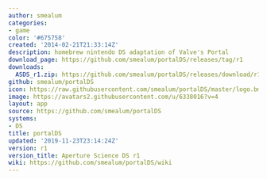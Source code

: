 ```yaml
---
author: smealum
categories:
- game
color: '#675758'
created: '2014-02-21T21:33:14Z'
description: homebrew nintendo DS adaptation of Valve's Portal
download_page: https://github.com/smealum/portalDS/releases/tag/r1
downloads:
  ASDS_r1.zip: https://github.com/smealum/portalDS/releases/download/r1/ASDS_r1.zip
github: smealum/portalDS
icon: https://raw.githubusercontent.com/smealum/portalDS/master/logo.bmp
image: https://avatars2.githubusercontent.com/u/6338016?v=4
layout: app
source: https://github.com/smealum/portalDS
systems:
- DS
title: portalDS
updated: '2019-11-23T23:14:24Z'
version: r1
version_title: Aperture Science DS r1
wiki: https://github.com/smealum/portalDS/wiki
---
```

